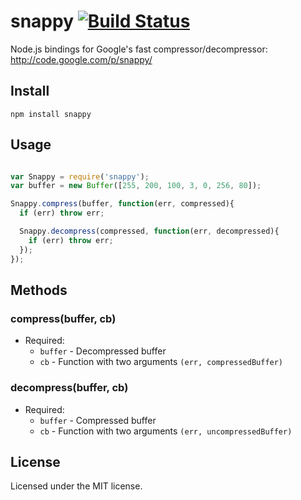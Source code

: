 # snappy [![Build Status](https://secure.travis-ci.org/Skomski/node-snappy.png?branch=master)](http://travis-ci.org/Skomski/node-snappy)

Node.js bindings for Google's fast compressor/decompressor: <http://code.google.com/p/snappy/>

## Install

```
npm install snappy
```

## Usage

```javascript

var Snappy = require('snappy');
var buffer = new Buffer([255, 200, 100, 3, 0, 256, 80]);

Snappy.compress(buffer, function(err, compressed){
  if (err) throw err;

  Snappy.decompress(compressed, function(err, decompressed){
    if (err) throw err;
  });
});
```

## Methods

### compress(buffer, cb)
  * Required:
    * `buffer` - Decompressed buffer
    * `cb` - Function with two arguments `(err, compressedBuffer)`

### decompress(buffer, cb)
  * Required:
    * `buffer` - Compressed buffer
    * `cb` - Function with two arguments `(err, uncompressedBuffer)`

## License

Licensed under the MIT license.
